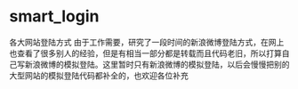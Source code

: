 # smart_login
各大网站登陆方式
由于工作需要，研究了一段时间的新浪微博登陆方式，在网上也查看了很多别人的经验，但是有相当一部分都是转载而且代码老旧，所以打算自己写新浪微博的模拟登陆。这里暂时只有新浪微博的模拟登陆，以后会慢慢把别的大型网站的模拟登陆代码都补全的，也欢迎各位补充
